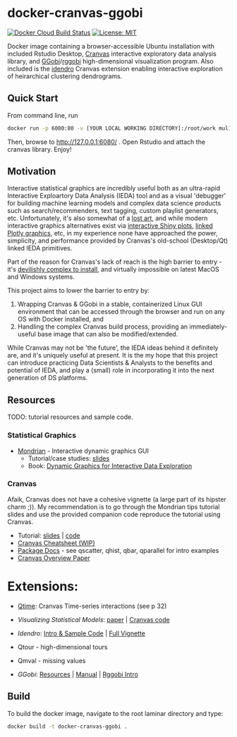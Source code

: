 # docker-cranvas-ggobi

[![ Docker Cloud Build Status](https://img.shields.io/docker/cloud/build/mul118/docker-cranvas-ggobi)](https://hub.docker.com/r/mul118/docker-cranvas-ggobi)
[![License: MIT](https://img.shields.io/badge/License-MIT-yellow.svg)](https://opensource.org/licenses/MIT)

Docker image containing a browser-accessible Ubuntu installation with included Rstudio Desktop,  [Cranvas](https://github.com/ggobi/cranvas) interactive exploratory data analysis library, and [GGobi](http://ggobi.org/)/[rggobi](https://github.com/ggobi/rggobi) high-dimensional visualization program. Also included is the [idendro](https://github.com/tsieger/idendro) Cranvas extension enabling interactive exploration of heirarchical clustering dendrograms.


## Quick Start

From command line, run

``` bash
docker run -p 6080:80 -v [YOUR LOCAL WORKING DIRECTORY]:/root/work mul118/docker-cranvas-ggobi
```

Then, browse to http://127.0.0.1:6080/ . Open Rstudio and attach the cranvas library. Enjoy!

## Motivation

Interactive statistical graphics are incredibly useful both as an ultra-rapid Interactive Exploartory Data Analysis (IEDA) tool and as a visual 'debugger' for building machine learning models and complex data science products such as search/recommenders, text tagging, custom playlist generators, etc. Unfortunately, it's also somewhat of a [lost art](https://yihui.name/en/2017/12/good-old-ideas/), and while modern interactive graphics alternatives exist via [interactive Shiny plots](https://shiny.rstudio.com/articles/plot-interaction.html), [linked Plotly graphics](https://plotly-r.com/), etc, in my experience none have approached the power, simplicity, and performance provided by Cranvas's old-school (Desktop/Qt) linked IEDA primitives.

Part of the reason for Cranvas's lack of reach is the high barrier to entry - it's [devilishly complex to install](https://github.com/tsieger/idendro/wiki), and virtually impossible on latest MacOS and Windows systems. 

This project aims to lower the barrier to entry by: 

1. Wrapping Cranvas & GGobi in a stable, containerized Linux GUI environment that can be accessed through the browser and run on any OS with Docker installed, and 
2. Handling the complex Cranvas build process, providing an immediately-useful base image that can also be modified/extended.

While Cranvas may not be 'the future', the IEDA ideas behind it definitely are, and it's uniquely useful at present.  It is the my hope that this project can introduce practicing Data Scientists & Analysts to the benefits and potential of IEDA, and play a (small) role in incorporating it into the next generation of DS platforms. 

## Resources


TODO: tutorial resources and sample code.

### Statistical Graphics

- [Mondrian](http://mondrian.theusrus.de/) - Interactive dynamic graphics GUI
  - Tutorial/case studies: [slides](http://www.interactivegraphics.org/Slides.html)
  - Book: [Dynamic Graphics for Interactive Data Exploration](http://mondrian.theusrus.de/)
  
  
### Cranvas 

Afaik, Cranvas does not have a cohesive vignette (a large part of its hipster charm ;)). My recommendation is to go through the Mondrian tips tutorial slides and use the provided companion code reproduce the  tutorial using Cranvas.


- Tutorial:  [slides](http://www.interactivegraphics.org/Slides.html) | [code](https://www.github.com/mul118/docker-cranvas-ggobi/examples/cranvas_intro.R)
- [Cranvas Cheatsheet (WIP)](https://www.github.com/mul118/docker-cranvas-ggobi/examples/cranvas_cheatsheet.Rmd)
- [Package Docs](https://www.rdocumentation.org/packages/cranvas) - see qscatter, qhist, qbar, qparallel for intro examples
- [Cranvas Overview Paper](https://arxiv.org/pdf/1409.7256.pdf) 

# Extensions:

- [Qtime](https://pdfs.semanticscholar.org/f8b5/26fb936fc25ca10c004deb4db667c29f9c5a.pdf): Cranvas Time-series interactions (see p 32)
- *Visualizing Statistical Models*: [paper](http://had.co.nz/stat645/model-vis.pdf) | [Cranvas code](https://www.github.com/mul118/docker-cranvas-ggobi)
- *Idendro*: [Intro & Sample Code](https://github.com/tsieger/idendro) | [Full Vignette](https://github.com/tsieger/idendro/blob/master/inst/doc/idendro.pdf)
- Qtour - high-dimensional tours
- Qmval - missing values


- *GGobi*: [Resources](http://www.ggobi.org/docs) | [Manual](http://www.ggobi.org/docs/manual.pdf) | [Rggobi Intro](http://www.ggobi.org/rggobi/introduction.pdf)


## Build

To build the docker image, navigate to the root laminar directory and type:


``` bash
docker build -t docker-cranvas-ggobi .
```

